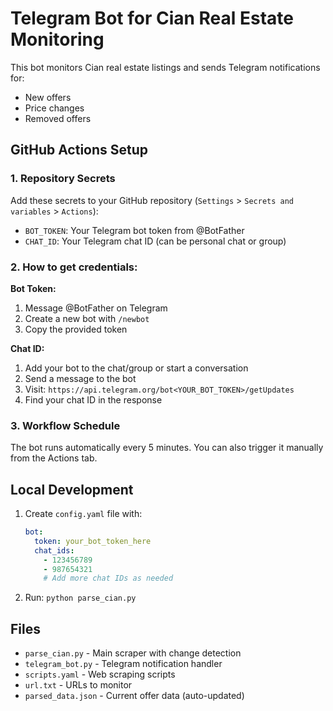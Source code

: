 # Telegram Bot for Cian Real Estate Monitoring

This bot monitors Cian real estate listings and sends Telegram notifications for:
- New offers
- Price changes
- Removed offers

## GitHub Actions Setup

### 1. Repository Secrets

Add these secrets to your GitHub repository (`Settings` > `Secrets and variables` > `Actions`):

- `BOT_TOKEN`: Your Telegram bot token from @BotFather
- `CHAT_ID`: Your Telegram chat ID (can be personal chat or group)

### 2. How to get credentials:

**Bot Token:**
1. Message @BotFather on Telegram
2. Create a new bot with `/newbot`
3. Copy the provided token

**Chat ID:**
1. Add your bot to the chat/group or start a conversation
2. Send a message to the bot
3. Visit: `https://api.telegram.org/bot<YOUR_BOT_TOKEN>/getUpdates`
4. Find your chat ID in the response

### 3. Workflow Schedule

The bot runs automatically every 5 minutes. You can also trigger it manually from the Actions tab.

## Local Development

1. Create `config.yaml` file with:
   ```yaml
   bot:
     token: your_bot_token_here
     chat_ids:
       - 123456789
       - 987654321
       # Add more chat IDs as needed
   ```
2. Run: `python parse_cian.py`

## Files

- `parse_cian.py` - Main scraper with change detection
- `telegram_bot.py` - Telegram notification handler
- `scripts.yaml` - Web scraping scripts
- `url.txt` - URLs to monitor
- `parsed_data.json` - Current offer data (auto-updated)